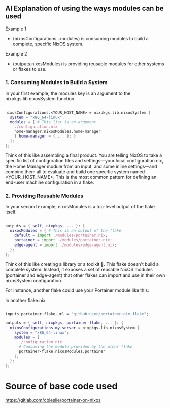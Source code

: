 

## AI Explanation of using the ways modules can be used

Example 1 

- (nixosConfigurations...modules) is consuming modules to build a complete, specific NixOS system.

Example 2 

- (outputs.nixosModules) is providing reusable modules for other systems or flakes to use.

### 1. Consuming Modules to Build a System
In your first example, the modules key is an argument to the nixpkgs.lib.nixosSystem function.

```Nix

nixosConfigurations.<YOUR_HOST_NAME> = nixpkgs.lib.nixosSystem {
  system = "x86_64-linux";
  modules = [ # This list is an argument
    ./configuration.nix
    home-manager.nixosModules.home-manager
    { home-manager = { ... }; }
  ];
};

```

Think of this like assembling a final product. You are telling NixOS to take a specific list of configuration files and settings—your local configuration.nix, the Home Manager module from an input, and some inline settings—and combine them all to evaluate and build one specific system named <YOUR_HOST_NAME>. This is the most common pattern for defining an end-user machine configuration in a flake.

### 2. Providing Reusable Modules
In your second example, nixosModules is a top-level output of the flake itself.

```nix

outputs = { self, nixpkgs, ... }: {
  nixosModules = { # This is an output of the flake
    default = import ./modules/portainer.nix;
    portainer = import ./modules/portainer.nix;
    edge-agent = import ./modules/edge-agent.nix;
  };
};
```

Think of this like creating a library or a toolkit 🧰. This flake doesn't build a complete system. Instead, it exposes a set of reusable NixOS modules (portainer and edge-agent) that other flakes can import and use in their own nixosSystem configuration.

For instance, another flake could use your Portainer module like this:

In another flake.nix
```nix

inputs.portainer-flake.url = "github:user/portainer-nix-flake";

outputs = { self, nixpkgs, portainer-flake, ... }: {
  nixosConfigurations.my-server = nixpkgs.lib.nixosSystem {
    system = "x86_64-linux";
    modules = [
      ./configuration.nix
      # Consuming the module provided by the other flake
      portainer-flake.nixosModules.portainer 
    ];
  };
};

```


# Source of base code used

https://gitlab.com/cbleslie/portainer-on-nixos
